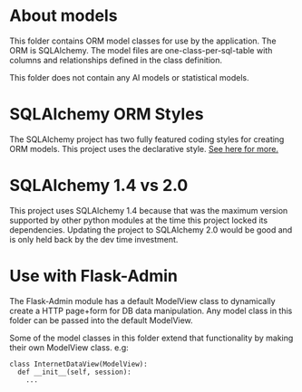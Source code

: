 # About models

This folder contains ORM model classes for use by the application. The ORM is SQLAlchemy. The model files are one-class-per-sql-table with columns and relationships defined in the class definition.

This folder does not contain any AI models or statistical models.

# SQLAlchemy ORM Styles

The SQLAlchemy project has two fully featured coding styles for creating ORM models. This project uses the declarative style. [See here for more.](https://docs.sqlalchemy.org/en/14/orm/mapping_styles.html#orm-mapping-styles)

# SQLAlchemy 1.4 vs 2.0

This project uses SQLAlchemy 1.4 because that was the maximum version supported by other python modules at the time this project locked its dependencies. Updating the project to SQLAlchemy 2.0 would be good and is only held back by the dev time investment.

# Use with Flask-Admin

The Flask-Admin module has a default ModelView class to dynamically create a HTTP page+form for DB data manipulation. Any model class in this folder can be passed into the default ModelView. 

Some of the model classes in this folder extend that functionality by making their own ModelView class. e.g:

```
class InternetDataView(ModelView):
  def __init__(self, session):
    ...
```
